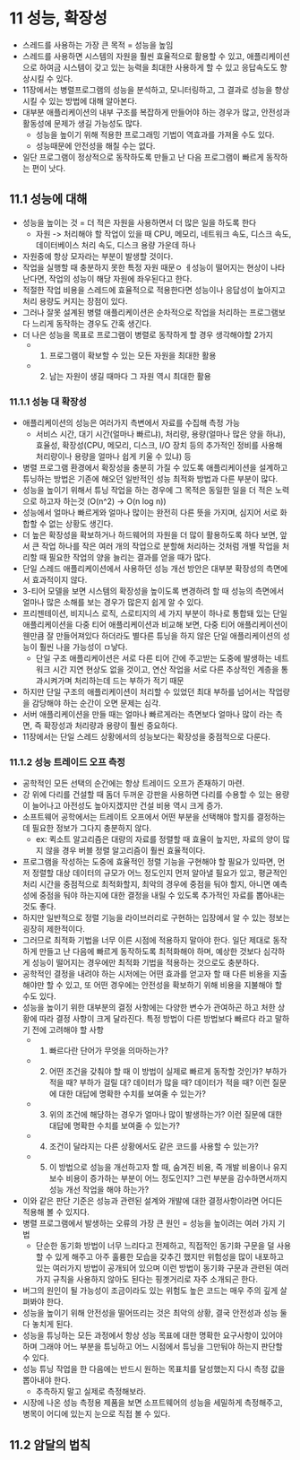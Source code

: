 # 11 성능, 확장성
- 스레드를 사용하는 가장 큰 목적 = 성능을 높임
- 스레드를 사용하면 시스템의 자원을 훨씬 효율적으로 활용할 수 있고, 애플리케이션으로 하여금 시스템이 갖고 있는 능력을 최대한 사용하게 할 수 있고 응답속도도 향상시킬 수 있다.
- 11장에서는 병렬프로그램의 성능을 분석하고, 모니터링하고, 그 결과로 성능을 향상시킬 수 있는 방법에 대해 알아본다.
- 대부분 애플리케이션의 내부 구조를 복잡하게 만들어야 하는 경우가 많고, 안전성과 활동성에 문제가 생길 가능성도 많다.
    - 성능을 높이기 위해 적용한 프로그래밍 기법이 역효과를 가져올 수도 있다.
    - 성능때문에 안전성을 해칠 수는 없다.
- 일단 프로그램이 정상적으로 동작하도록 만들고 난 다음 프로그램이 빠르게 동작하는 편이 낫다.

## 11.1 성능에 대해
- 성능을 높이는 것 = 더 적은 자원을 사용하면서 더 많은 일을 하도록 한다
    - 자원 -> 처리해야 할 작업이 있을 때 CPU, 메모리, 네트워크 속도, 디스크 속도, 데이터베이스 처리 속도, 디스크 용량 가운데 하나
- 자원중에 항상 모자라는 부분이 발생할 것이다.
- 작업을 실행할 때 충분하지 못한 특정 자원 때문ㅇ ㅔ성능이 떨어지는 현상이 나타난다면, 작업의 성능이 해당 자원에 좌우된다고 한다.
- 적절한 작업 비용을 스레드에 효율적으로 적용한다면 성능이나 응답성이 높아지고 처리 용량도 커지는 장점이 있다.
- 그러나 잘못 설계된 병렬 애플리케이션은 순차적으로 작업을 처리하는 프로그램보다 느리게 동작하는 경우도 간혹 생긴다.
- 더 나은 성능을 목표로 프로그램이 병렬로 동작하게 할 경우 생각해야할 2가지
    - 1. 프로그램이 확보할 수 있는 모든 자원을 최대한 활용
    - 2. 남는 자원이 생길 때마다 그 자원 역시 최대한 활용
### 11.1.1 성능 대 확장성
- 애플리케이션의 성능은 여러가지 측변에서 자료를 수집해 측정 가능
    - 서비스 시간, 대기 시간(얼마나 빠르냐), 처리량, 용량(얼마나 많은 양을 하냐), 효율성, 확장성(CPU, 메모리, 디스크, I/O 장치 등의 추가적인 정비를 사용해 처리량이나 용량을 얼마나 쉽게 키울 수 있냐) 등
- 병렬 프로그램 환경에서 확장성을 충분히 가질 수 있도록 애플리케이션을 설계하고 튜닝하는 방법은 기존에 해오던 일반적인 성능 최적화 방법과 다른 부분이 많다.
- 성능을 높이기 위해서 튜닝 작업을 하는 경우에 그 목적은 동일한 일을 더 적은 노력으로 하고자 하는것 (O(n^2) -> O(n log n)) 
- 성능에서 얼마나 빠르게와 얼마나 많이는 완전히 다른 뜻을 가지며, 심지어 서로 화합할 수 없는 상황도 생긴다. 
- 더 높은 확장성을 확보하거나 하드웨어의 자원을 더 많이 활용하도록 하다 보면, 앞서 큰 작업 하나를 작은 여러 개의 작업으로 분할해 처리하는 것처럼 개별 작업을 처리할 때 필요한 작업의 양을 늘리는 결과를 얻을 때가 많다.
- 단일 스레드 애플리케이션에서 사용하던 성능 개선 방안은 대부분 확장성의 측면에서 효과적이지 않다.
- 3-티어 모델을 보면 시스템의 확장성을 높이도록 변경하려 할 때 성능의 측면에서 얼마나 많은 소해를 보는 경우가 많은지 쉽게 알 수 있다.
- 프리젠테이션, 비지니스 로직, 스로티지의 세 가지 부분이 하나로 통합돼 있는 단일 애플리케이션을 다중 티어 애플리케이션과 비교해 보면, 다중 티어 애플리케이션이 웬만큼 잘 만들어져있다 하더라도 별다른 튜닝을 하지 않은 단일 애플리케이션의 성능이 훨씬 나을 가능성이 ㅁ낳다.
    - 단일 구조 애플리케이션은 서로 다른 티어 간에 주고받는 도중에 발생하는 네트워크 시간 지연 현상도 없을 것이고, 연산 작업을 서로 다른 추상적인 계층을 통과시켜가며 처리하는데 드는 부하가 적기 때문
- 하지만 단일 구조의 애플리케이션이 처리할 수 있었던 최대 부하를 넘어서는 작업량을 감당해야 하는 순간이 오면 문제는 심각.
- 서버 애플리케이션을 만들 때는 얼마나 빠르게라는 측면보다 얼마나 많이 라는 측면, 즉 확장성과 처리량과 용량이 훨씬 중요하다. 
- 11장에서는 단일 스레드 상황에서의 성능보다는 확장성을 중점적으로 다룬다.

### 11.1.2 성능 트레이드 오프 측정
- 공학적인 모든 선택의 순간에는 항상 트레이드 오프가 존재하기 마련.
- 강 위에 다리를 건설할 때 돔더 두꺼운 강판을 사용하면 다리를 수용할 수 있는 용량이 늘어나고 아전성도 높아지겠지만 건설 비용 역시 크게 증가.
- 소프트웨어 공학에서는 트레이트 오프에서 어떤 부분을 선택해야 할지를 결정하는데 필요한 정보가 그다지 충분하지 않다.
    - ex: 퀵소트 알고리즘은 대량의 자료를 정렬할 때 효율이 높지만, 자료의 양이 많지 않을 경우 버블 정렬 알고리즘이 훨씬 효율적이다.
- 프로그램을 작성하는 도중에 효율적인 정렬 기능을 구현해야 할 필요가 있따면, 먼저 정렬할 대상 데이터의 규모가 어느 정도인지 먼저 알아낼 필요가 있고, 평균적인 처리 시간을 중점적으로 최적화할지, 최악의 경우에 중점을 둬야 할지, 아니면 예측성에 중점을 둬야 하는지에 대한 결정을 내릴 수 있도록 추가적인 자료를 뽑아내는 것도 좋다.
- 하지만 일반적으로 정렬 기능을 라이브러리로 구현하는 입장에서 알 수 있는 정보는 굉장히 제한적이다.
- 그러므로 최적화 기법을 너무 이른 시점에 적용하지 말아야 한다. 일단 제대로 동작하게 만들고 난 다음에 빠르게 동작하도록 최적화해야 하며, 예상한 것보다 심각하게 성능이 떨어지는 경우에만 최적화 기법을 적용하는 것으로도 충분하다.
- 공학적인 결정을 내려야 하는 시저에는 어떤 효과를 얻고자 할 때 다른 비용을 지출해야만 할 수 있고, 또 어떤 경우에는 안전성을 확보하기 위해 비용을 지불해야 할 수도 있다.
- 성능을 높이기 위한 대부분의 결정 사항에는 다양한 변수가 관여하곤 하고 처한 상황에 따라 결정 사항이 크게 달라진다. 특정 방법이 다른 방법보다 빠르다 라고 말하기 전에 고려해야 할 사항
    - 1. 빠르다란 단어가 무엇을 의마하는가?
    - 2. 어떤 조건을 갖춰야 할 때 이 방법이 실제로 빠르게 동작할 것인가? 부하가 적을 때? 부하가 걸릴 대? 데이터가 많을 때? 데이터가 적을 때? 이런 질문에 대한 대답에 명확한 수치를 보여줄 수 있는가?
    - 3. 위의 조건에 해당하는 경우가 얼마나 많이 발생하는가? 이런 질문에 대한 대답에 명확한 수치를 보여줄 수 있는가?
    - 4. 조건이 달라지는 다른 상황에서도 같은 코드를 사용할 수 있는가?
    - 5. 이 방법으로 성능을 개선하고자 할 때, 숨겨진 비용, 즉 개발 비용이나 유지 보수 비용이 증가하는 부분이 어느 정도인지? 그런 부분을 감수하면서까지 성능 개선 작업을 해야 하는가?
- 이와 같은 판단 기준은 성능과 관련된 설계와 개발에 대한 결정사항이라면 어디든 적용해 볼 수 있지다.
- 병렬 프로그램에서 발생하는 오류의 가장 큰 원인 = 성능을 높이려는 여러 가지 기법
    - 단순한 동기화 방법이 너무 느리다고 전제하고, 직접적인 동기화 구문을 덜 사용할 수 있게 해주고 아주 훌륭한 모습을 갖추긴 했지만 위험성을 많이 내포하고 있는 여러가지 방법이 공개되어 있으며 이런 방법이 동기화 구문과 관련된 여러가지 규칙을 사용하지 않아도 된다는 핑곗거리로 자주 소개되곤 한다.
- 버그의 원인이 될 가능성이 조금이라도 있는 위험도 높은 코드는 매우 주의 깊게 살펴봐야 한다.
- 성능을 높이기 위해 안전성을 떨어뜨리는 것은 최악의 상황, 결국 안전성과 성능 둘 다 놓치게 된다.
- 성능을 튜닝하는 모든 과정에서 항상 성능 목표에 대한 명확한 요구사항이 있어야 하며 그래야 어느 부분을 튜닝하고 어느 시점에서 튜닝을 그만둬야 하는지 판단할 수 있다.
- 성능 튜닝 작업을 한 다음에는 반드시 원하는 목표치를 달성했는지 다시 측정 값을 뽑아내야 한다.
   - 추측하지 말고 실제로 측정해보라.
- 시장에 나온 성능 측정용 제품을 보면 소프트웨어의 성능을 세밀하게 측정해주고, 병목이 어디에 있는지 눈으로 직접 볼 수 있다.

## 11.2 암달의 법칙
